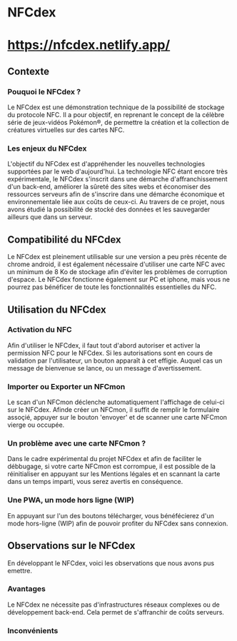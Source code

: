 # NFCdex
# https://nfcdex.netlify.app/

## Contexte

### Pouquoi le NFCdex ?

Le NFCdex est une démonstration technique de la possibilité de stockage du protocole NFC. Il a pour objectif, en reprenant le concept de la célèbre série de jeux-vidéos Pokémon®, de permettre la création et la collection de créatures virtuelles sur des cartes NFC.

### Les enjeux du NFCdex

L'objectif du NFCdex est d'appréhender les nouvelles technologies supportées par le web d'aujourd'hui. La technologie NFC étant encore très expérimentale, le NFCdex s'inscrit dans une démarche d'affranchissement d'un back-end, améliorer la sûreté des sites webs et économiser des ressources serveurs afin de s'inscrire dans une démarche économique et environnementale liée aux coûts de ceux-ci. Au travers de ce projet, nous avons étudié la possibilité de stocké des données et les sauvegarder ailleurs que dans un serveur.


## Compatibilité du NFCdex

Le NFCdex est pleinement utilisable sur une version a peu près récente de chrome android, il est également nécessaire d'utiliser une carte NFC avec un minimum de 8 Ko de stockage afin d'éviter les problèmes de corruption d'espace. Le NFCdex fonctionne également sur PC et iphone, mais vous ne pourrez pas bénéficer de toute les fonctionnalités essentielles du NFC.

## Utilisation du NFCdex

### Activation du NFC

Afin d'utiliser le NFCdex, il faut tout d'abord autoriser et activer la permission NFC pour le NFCdex. Si les autorisations sont en cours de validation par l'utilisateur, un bouton apparaît à cet effigie. Auquel cas un message de bienvenue se lance, ou un message d'avertissement. 

### Importer ou Exporter un NFCmon

Le scan d'un NFCmon déclenche automatiquement l'affichage de celui-ci sur le NFCdex. Afinde créer un NFCmon, il suffit de remplir le formulaire assoçié, appuyer sur le bouton 'envoyer' et de scanner une carte NFCmon vierge ou occupée.

### Un problème avec une carte NFCmon ?

Dans le cadre expérimental du projet NFCdex et afin de faciliter le débbugage, si votre carte NFCmon est corrompue, il est possible de la réinitialiser en appuyant sur les Mentions légales et en scannant la carte dans un temps imparti, vous serez avertis en conséquence.

### Une PWA, un mode hors ligne (WIP)

En appuyant sur l'un des boutons télécharger, vous bénéfécierez d'un mode hors-ligne (WIP) afin de pouvoir profiter du NFCdex sans connexion.

## Observations sur le NFCdex

En développant le NFCdex, voici les observations que nous avons pus emettre.

### Avantages

Le NFCdex ne nécessite pas d'infrastructures réseaux complexes ou de développement back-end. Cela permet de s'affranchir de coûts serveurs.

### Inconvénients
